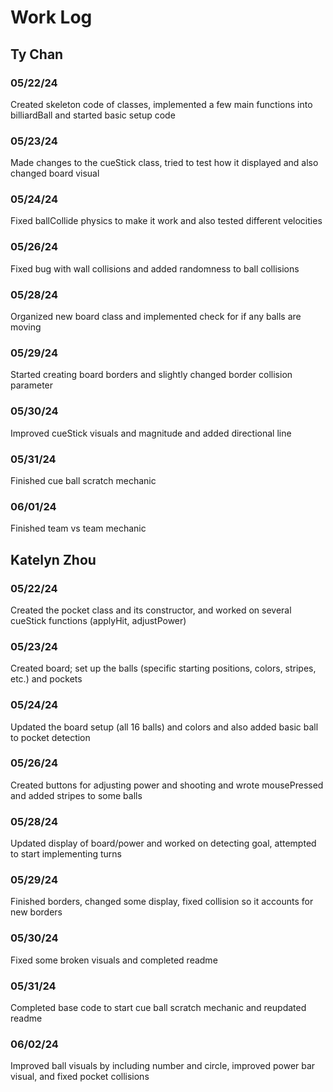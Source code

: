 # Work Log

## Ty Chan

### 05/22/24

Created skeleton code of classes, implemented a few main functions into billiardBall and started basic setup code

### 05/23/24

Made changes to the cueStick class, tried to test how it displayed and also changed board visual

### 05/24/24

Fixed ballCollide physics to make it work and also tested different velocities

### 05/26/24

Fixed bug with wall collisions and added randomness to ball collisions

### 05/28/24

Organized new board class and implemented check for if any balls are moving

### 05/29/24

Started creating board borders and slightly changed border collision parameter

### 05/30/24

Improved cueStick visuals and magnitude and added directional line

### 05/31/24

Finished cue ball scratch mechanic

### 06/01/24

Finished team vs team mechanic

## Katelyn Zhou

### 05/22/24

Created the pocket class and its constructor, and worked on several cueStick functions (applyHit, adjustPower)

### 05/23/24

Created board; set up the balls (specific starting positions, colors, stripes, etc.) and pockets

### 05/24/24

Updated the board setup (all 16 balls) and colors and also added basic ball to pocket detection

### 05/26/24

Created buttons for adjusting power and shooting and wrote mousePressed and added stripes to some balls

### 05/28/24

Updated display of board/power and worked on detecting goal, attempted to start implementing turns

### 05/29/24

Finished borders, changed some display, fixed collision so it accounts for new borders

### 05/30/24

Fixed some broken visuals and completed readme

### 05/31/24

Completed base code to start cue ball scratch mechanic and reupdated readme

### 06/02/24

Improved ball visuals by including number and circle, improved power bar visual, and fixed pocket collisions